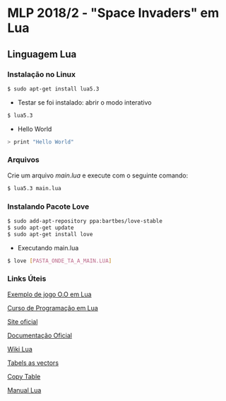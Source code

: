 # MLP 2018/2 - "Space Invaders" em Lua


## Linguagem Lua

### Instalação no Linux

```bash
$ sudo apt-get install lua5.3
```

* Testar se foi instalado: abrir o modo interativo

```bash
$ lua5.3
```

* Hello World

```bash
> print "Hello World"
```
### Arquivos

Crie um arquivo <i>main.lua</i> e execute com o seguinte comando:

```bash
$ lua5.3 main.lua
```

### Instalando Pacote Love

```bash
$ sudo add-apt-repository ppa:bartbes/love-stable
$ sudo apt-get update
$ sudo apt-get install love
```

* Executando main.lua

```bash
$ love [PASTA_ONDE_TA_A_MAIN.LUA]
```

### Links Úteis

[Exemplo de jogo O.O em Lua](https://www.youtube.com/watch?v=hByAXwpoCzs)

[Curso de Programação em Lua](https://www.youtube.com/watch?v=3BA_fK0yXrI)

[Site oficial](https://www.lua.org/)

[Documentação Oficial](https://www.lua.org/docs.html)

[Wiki Lua](http://lua-users.org/wiki/)

[Tabels as vectors](https://www.lua.org/pil/2.5.html)

[Copy Table](http://lua-users.org/wiki/CopyTable)

[Manual Lua](https://www.lua.org/manual/5.2/pt/manual.html#2.6%20%E2%80%93%20Co-rotinas)
